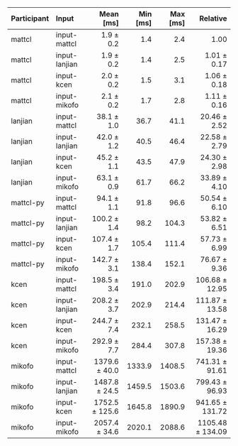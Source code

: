 | Participant | Input | Mean [ms] | Min [ms] | Max [ms] | Relative |
|:---|:---|---:|---:|---:|---:|
| mattcl | input-mattcl | 1.9 ± 0.2 | 1.4 | 2.4 | 1.00 |
| mattcl | input-lanjian | 1.9 ± 0.2 | 1.4 | 2.5 | 1.01 ± 0.17 |
| mattcl | input-kcen | 2.0 ± 0.2 | 1.5 | 3.1 | 1.06 ± 0.18 |
| mattcl | input-mikofo | 2.1 ± 0.2 | 1.7 | 2.8 | 1.11 ± 0.16 |
| lanjian | input-mattcl | 38.1 ± 1.0 | 36.7 | 41.1 | 20.46 ± 2.52 |
| lanjian | input-lanjian | 42.0 ± 1.2 | 40.5 | 46.4 | 22.58 ± 2.79 |
| lanjian | input-kcen | 45.2 ± 1.1 | 43.5 | 47.9 | 24.30 ± 2.98 |
| lanjian | input-mikofo | 63.1 ± 0.9 | 61.7 | 66.2 | 33.89 ± 4.10 |
| mattcl-py | input-mattcl | 94.1 ± 1.1 | 91.8 | 96.6 | 50.54 ± 6.10 |
| mattcl-py | input-lanjian | 100.2 ± 1.4 | 98.2 | 104.3 | 53.82 ± 6.51 |
| mattcl-py | input-kcen | 107.4 ± 1.7 | 105.4 | 111.4 | 57.73 ± 6.99 |
| mattcl-py | input-mikofo | 142.7 ± 3.1 | 138.4 | 152.1 | 76.67 ± 9.36 |
| kcen | input-mattcl | 198.5 ± 3.4 | 191.0 | 202.9 | 106.68 ± 12.95 |
| kcen | input-lanjian | 208.2 ± 3.7 | 202.9 | 214.4 | 111.87 ± 13.58 |
| kcen | input-kcen | 244.7 ± 7.4 | 232.1 | 258.5 | 131.47 ± 16.29 |
| kcen | input-mikofo | 292.9 ± 7.7 | 284.4 | 307.8 | 157.38 ± 19.36 |
| mikofo | input-mattcl | 1379.6 ± 40.0 | 1333.9 | 1408.5 | 741.31 ± 91.61 |
| mikofo | input-lanjian | 1487.8 ± 24.5 | 1459.5 | 1503.6 | 799.43 ± 96.93 |
| mikofo | input-kcen | 1752.5 ± 125.6 | 1645.8 | 1890.9 | 941.65 ± 131.72 |
| mikofo | input-mikofo | 2057.4 ± 34.6 | 2020.1 | 2088.6 | 1105.48 ± 134.09 |
